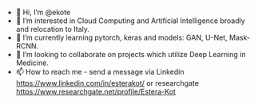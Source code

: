 - 👋 Hi, I’m @ekote
- 👀 I’m interested in Cloud Computing and Artificial Intelligence broadly and relocation to Italy.
- 🌱 I’m currently learning pytorch, keras and models: GAN, U-Net, Mask-RCNN.
- 💞️ I’m looking to collaborate on projects which utilize Deep Learning in Medicine.
- 📫 How to reach me - send a message via Linkedin https://www.linkedin.com/in/esterakot/ or researchgate https://www.researchgate.net/profile/Estera-Kot 

<!---
ekote/ekote is a ✨ special ✨ repository because its `README.md` (this file) appears on your GitHub profile.
You can click the Preview link to take a look at your changes.
--->
